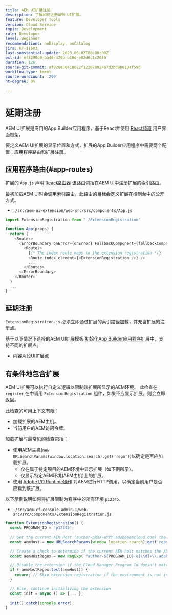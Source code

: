 ```yaml
---
title: AEM UI扩展注册
description: 了解如何注册AEM UI扩展。
feature: Developer Tools
version: Cloud Service
topic: Development
role: Developer
level: Beginner
recommendations: noDisplay, noCatalog
jira: KT-11603
last-substantial-update: 2023-06-02T00:00:00Z
exl-id: ef2290d9-ba40-429b-b10d-e82d6c1c20f6
duration: 126
source-git-commit: af928e60410022f12207082467d3bd9b818af59d
workflow-type: tm+mt
source-wordcount: '299'
ht-degree: 0%

---
```


# 延期注册

AEM UI扩展是专门的App Builder应用程序，基于React并使用 [React频谱](https://react-spectrum.adobe.com/react-spectrum/) 用户界面框架。

要定义AEM UI扩展的显示位置和方式，扩展的App Builder应用程序中需要两个配置：应用程序路由和扩展注册。

## 应用程序路由{#app-routes}

扩展的 `App.js` 声明 [React路由器](https://reactrouter.com/en/main) 该路由包括在AEM UI中注册扩展的索引路由。

最初加载AEM UI时会调用索引路由，此路由的目标会定义扩展在控制台中的公开方式。

+ `./src/aem-ui-extension/web-src/src/components/App.js`

```javascript
import ExtensionRegistration from "./ExtensionRegistration"
...            
function App(props) {
  return (
    <Router>
      <ErrorBoundary onError={onError} FallbackComponent={fallbackComponent}>
        <Routes>
          {/* The index route maps to the extension registration */}
          <Route index element={<ExtensionRegistration />} />
          ...                                   
        </Routes>
      </ErrorBoundary>
    </Router>
  )
  ...
}
```

## 延期注册

`ExtensionRegistration.js` 必须立即通过扩展的索引路径加载，并充当扩展的注册点。

基于以下情况下选择的AEM UI扩展模板 [初始化App Builder应用程序扩展](./app-initialization.md)中，支持不同的扩展点。

+ [内容片段UI扩展点](./content-fragments/overview.md#extension-points)


## 有条件地包含扩展

AEM UI扩展可以执行自定义逻辑以限制该扩展所显示的AEM环境。 此检查在 `register` 在中调用 `ExtensionRegistration` 组件，如果不应显示扩展，则会立即返回。

此检查的可用上下文有限：

+ 加载扩展的AEM主机。
+ 当前用户的AEM访问令牌。

加载扩展时最常见的检查包括：

+ 使用AEM主机(`new URLSearchParams(window.location.search).get('repo')`)以确定是否应加载扩展。
   + 仅在属于特定项目的AEM环境中显示扩展（如下例所示）。
   + 仅显示特定AEM环境(AEM主机)上的扩展。
+ 使用 [Adobe I/O Runtime操作](./runtime-action.md) 对AEM进行HTTP调用，以确定当前用户是否应看到该扩展。

以下示例说明如何将扩展限制为程序中的所有环境 `p12345`.

+ `./src/aem-cf-console-admin-1/web-src/src/components/ExtensionRegistration.js`

```javascript
function ExtensionRegistration() {
  const PROGRAM_ID = 'p12345';

  // Get the current AEM Host (author-pXXX-eYYY.adobeaemcloud.com) the extension is loading on
  const aemHost = new URLSearchParams(window.location.search).get('repo');

  // Create a check to determine if the current AEM host matches the AEM program that uses this extension 
  const aemHostRegex = new RegExp(`^author-${PROGRAM_ID}-e[\\d]+\\.adobeaemcloud\\.com$`)

  // Disable the extension if the Cloud Manager Program Id doesn't match the regex.
  if (!aemHostRegex.test(aemHost)) {
    return; // Skip extension registration if the environment is not in program p12345.
  }

  // Else, continue initializing the extension
  const init = async () => { .. };
  
  init().catch(console.error);
}
```
